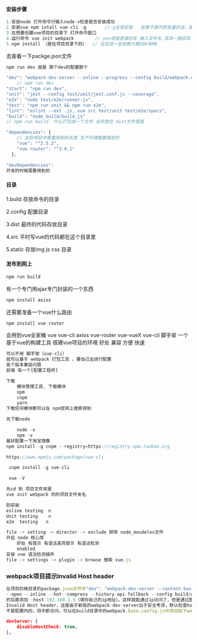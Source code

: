 #### 安装步骤

```js
1.安装node 打开命令行输入node-v检查是否安装成功
2.安装vue npm intall vue-cli -g       //-g全局安装   如果不是内部变量的话，配置系统变量Path
3.在想要创建vue项目的目录下 打开命令窗口 
4.运行命令 vue init webpack        // yes或者直接回车 输入文件名 其余一路回车
5.npm install （是在项目目录下的）  // 在安装一些依赖大概100多MB
```

去查看一下packge.json文件

```js
npm run dev 就是 那个dev的配置那个
```

```js
"dev": "webpack-dev-server --inline --progress --config build/webpack.dev.conf.js",
    // npm run dev
"start": "npm run dev",
"unit": "jest --config test/unit/jest.conf.js --coverage",
"e2e": "node test/e2e/runner.js",
"test": "npm run unit && npm run e2e",
"lint": "eslint --ext .js,.vue src test/unit test/e2e/specs",
"build": "node build/build.js"
// npm run build  什么打包成一个文件 会存放在 dist文件里面
```

```js
"dependencies": {
    // 实际项目中需要用到的东西 生产环境需要用到的
    "vue": "^2.5.2",
    "vue-router": "^3.0.1"
  },
```

```js
"devDependencies":
开发的时候需要用到的
```

#### 目录

1.build 存放命令的目录

2.config 配置目录

3.dist 最终的代码存放目录

4.src 平时写vue的代码都在这个目录里

5.static 存放img js css 目录

#### 发布到网上

```js
npm run build
```

有一个专门用ajax专门封装的一个东西

```js
npm install axios
```

还需要准备一个vue什么路由

```js
npm install vue-router
```

会用到vue全家桶
 vue vue-cli axios vue-router vue-vueX
 vue-cli
    脚手架
        一个基于vue的构建工具
        搭建vue项目的环境
    好处
        兼容
        方便
        快速

```js
可以不用 脚手架（vue-cli）
就可以基于 webpack 打包工具 ，要自己去进行配置
各个版本兼容问题
前端 有一个[配置工程师]

下载
    模块管理工具, 下载模块
    npm
    cnpm
    yarn
下载任何模块都可以在 npm官网上搜索得到

先下载node

    node -v
    npm -v
最好配置一下淘宝镜像
npm install -g cnpm --registry=https://registry.npm.taobao.org
```

```js
https://www.npmjs.com/package/vue-cli

 cnpm install -g vue-cli

 vue -V

先cd 到 项目文件夹里
vue init webpack 你的项目文件夹名
```

```js
别安装
esline testing  n
Unit testing    n
e2e  testing   n
```

```js
file -> setting -> director -> exclude 排除 node_moudeles文件
开启 node 核心库
    好处 有提示 有语法高亮提示 有语法检测
    enabled
安装 vue 语法检测插件
file -> settings -> plugin -> browse 搜索 vue.js
```

### webpack项目提示Invalid Host header

```js
在项目的根目录的package.json文件中"dev": "webpack-dev-server --content-base ./ 
--open --inline --hot--compress --history-api-fallback --config build/webpack.dev.config.js"
的后面添加--host 192.168.1.5（填你自己的ip地址）。这样就能通过ip访问了，但是通过服务器域名访问时还是显示
Invalid Host header，这是由于新版的webpack-dev-server出于安全考虑，默认检查hostname，如果hostname
不是配置内的，将中断访问。可以在build目录中的webpack.base.config.js中添加如下webpack-dev-server配置：
```

```json
devServer: {
    disableHostCheck: true,
},
```
